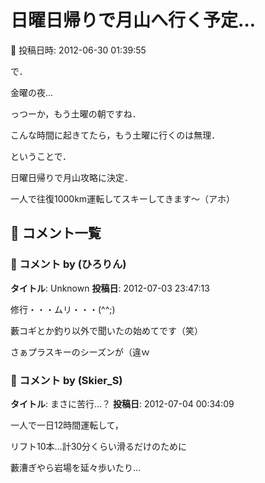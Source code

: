 # 日曜日帰りで月山へ行く予定…

📅 投稿日時: 2012-06-30 01:39:55

で．


金曜の夜…


っつーか，もう土曜の朝ですね．


こんな時間に起きてたら，もう土曜に行くのは無理．





ということで．


日曜日帰りで月山攻略に決定．


一人で往復1000km運転してスキーしてきます～（アホ）

## 💬 コメント一覧

### 💬 コメント by (ひろりん)
**タイトル**: Unknown
**投稿日**: 2012-07-03 23:47:13

修行・・・ムリ・・・(^^;)

藪コギとか釣り以外で聞いたの始めてです（笑）

さぁプラスキーのシーズンが（違ｗ

### 💬 コメント by (Skier_S)
**タイトル**: まさに苦行…？
**投稿日**: 2012-07-04 00:34:09

一人で一日12時間運転して，

リフト10本…計30分くらい滑るだけのために

藪漕ぎやら岩場を延々歩いたり…

